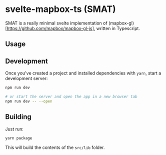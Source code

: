 # svelte-mapbox-ts (SMAT)

SMAT is a really minimal svelte implementation of (mapbox-gl)[https://github.com/mapbox/mapbox-gl-js], written in Typescript.

## Usage

## Development

Once you've created a project and installed dependencies with `yarn`, start a development server:

```bash
npm run dev

# or start the server and open the app in a new browser tab
npm run dev -- --open
```

## Building

Just run:

```bash
yarn package
```

This will build the contents of the `src/lib` folder.
